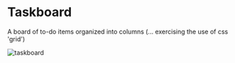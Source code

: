 # Taskboard
A board of to-do items organized into columns (... exercising the use of css 'grid')

![taskboard](https://user-images.githubusercontent.com/33905131/129048758-d3fbd798-0392-428d-920c-150208bc1847.gif)
